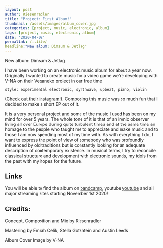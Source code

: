 ```yaml
---
layout: post
author: Riesenradler
title: "Project: First Album!"
thumbnail: /assets/images/album_cover.jpg
categories: [project, music, electronic, album]
tags: [project, music, electronic, album]
date: '2020-04-02'
permalink: /:title/
headline:"New album: Dimsum & Jetlag"
---
```


New album: Dimsum & Jetlag

I have been working on an electronic music album for about a year now. Originally I wanted to create music
for a video game we're developing with V-NA on their Veganeko project in our free time

    style: experimental electronic, synthwave, upbeat, piano, violin

<!--more-->
<!-- put this at the end of what we wish to have as an excerpt -->
([Check out their instagram!](https://www.instagram.com/veganekoweirdo/)).
Composing this music was so much fun that I decided to make a short EP out of it.

It is a very personal project and some of the music I used has been on my mind for over 5 years. The whole tone of it is
that of an ironic observer living all over Europe during quite turbulent times and at the same time an homage to the people
who taught me to appreciate and make music and to those I am now spending most of my time with. As with everything I do,
I want to express the point of view of somebody who was profoundly influenced by old traditions but is constantly looking
for an adequate description of contemporary existence.
In musical terms, I try to reconcile classical structure and development with electronic sounds, my idols from the past with my hopes for the future.


## Links

You will be able to find the album on [bandcamp](https://riesenradler.bandcamp.com), youtube [youtube](https://www.youtube.com/channel/UCkyf5Jj3E-74nGi9W7a3xmQ) and all major streaming sites starting November 1st 2020!

## Credits:

Concept, Composition and Mix by Riesenradler
<p>Mastering by Emrah Celik, Stella Gotshtein and Austin Leeds</p>

Album Cover Image by V-NA
